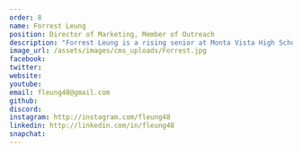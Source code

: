```yaml
---
order: 8
name: Forrest Leung
position: Director of Marketing, Member of Outreach
description: "Forrest Leung is a rising senior at Monta Vista High School in California, with interests in computational finance and digital engineering. At HAX, he is the Co-Director of Marketing, where he manages partnerships with organizations, along with overseeing social media campaigns. Outside of HAX, he is heavily involved with the Bay Area CS community, running events like MatadorHacks, OmniHacks, FrontierHacks, and GenHacks, as well as serving as the Regional Manager for CodeDay Bay Area. In his free time, he enjoys hanging out with friends, playing golf, and listening to EDM."
image_url: /assets/images/cms_uploads/Forrest.jpg
facebook: 
twitter: 
website: 
youtube: 
email: fleung48@gmail.com
github: 
discord: 
instagram: http://instagram.com/fleung48
linkedin: http://linkedin.com/in/fleung48
snapchat: 
---
```

